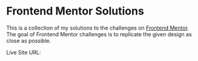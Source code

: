 # Frontend Mentor Solutions

This is a collection of my solutions to the challenges on [Frontend Mentor](https://www.frontendmentor.io). The goal of Frontend Mentor challenges is to replicate the given design as close as possible.

Live Site URL: []()
